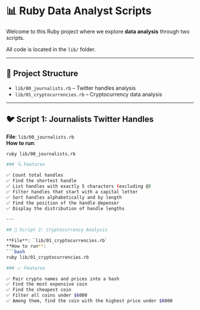 # 📊 Ruby Data Analyst Scripts

Welcome to this Ruby project where we explore **data analysis** through two scripts.

All code is located in the `lib/` folder.

---

## 📁 Project Structure

- `lib/00_journalists.rb` – Twitter handles analysis  
- `lib/01_cryptocurrencies.rb` – Cryptocurrency data analysis

---

## 🐦 Script 1: Journalists Twitter Handles

**File**: `lib/00_journalists.rb`  
**How to run**:
```bash
ruby lib/00_journalists.rb

### 🔍 Features

✅ Count total handles  
✅ Find the shortest handle  
✅ List handles with exactly 5 characters (excluding @)  
✅ Filter handles that start with a capital letter  
✅ Sort handles alphabetically and by length  
✅ Find the position of the handle @epenser  
✅ Display the distribution of handle lengths

---

## 💸 Script 2: Cryptocurrency Analysis

**File**: `lib/01_cryptocurrencies.rb`  
**How to run**:
```bash
ruby lib/01_cryptocurrencies.rb

### 📈 Features

✅ Pair crypto names and prices into a hash  
✅ Find the most expensive coin  
✅ Find the cheapest coin  
✅ Filter all coins under $6000  
✅ Among them, find the coin with the highest price under $6000